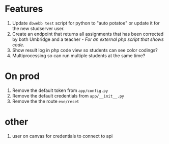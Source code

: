 # Features
1. Update `dbwebb test` script for python to "auto potatoe" or update it for the new studserver user.
1. Create an endpoint that returns all assignments that has been corrected by both Umbridge and a teacher - *For an external php script that shows code*.
1. Show result log in php code view so students can see color codings?
1. Multiprocessing so can run multiple students at the same time?

# On prod
1. Remove the default token from `app/config.py`
1. Remove the default credentials from `app/__init__.py`
1. Remove the the route `eve/reset`


# other
1. user on canvas for credentials to connect to api
